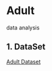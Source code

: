 # Adult
data analysis

## 1. DataSet
<a href = https://archive.ics.uci.edu/ml/datasets/adult >Adult Dataset</a>

